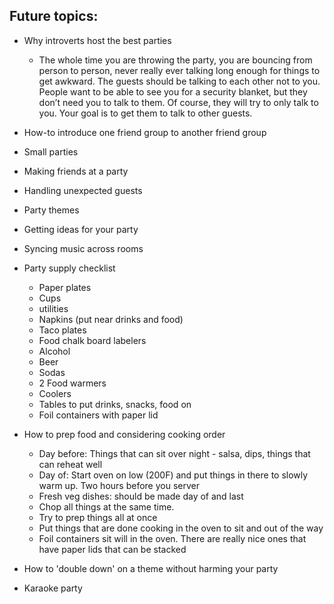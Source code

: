 
## Future topics:
* Why introverts host the best parties
  * The whole time you are throwing the party, you are bouncing from person to person, never really ever talking long enough for things to get awkward. The guests should be talking to each other not to you. People want to be able to see you for a security blanket, but they don’t need you to talk to them. Of course, they will try to only talk to you. Your goal is to get them to talk to other guests.

* How-to introduce one friend group to another friend group
* Small parties
* Making friends at a party
* Handling unexpected guests
* Party themes 
* Getting ideas for your party
* Syncing music across rooms
* Party supply checklist
  * Paper plates
  * Cups
  * utilities
  * Napkins (put near drinks and food)
  * Taco plates
  * Food chalk board labelers
  * Alcohol
  * Beer
  * Sodas
  * 2 Food warmers
  * Coolers
  * Tables to put drinks, snacks, food on
  * Foil containers with paper lid
* How to prep food and considering cooking order
  * Day before: Things that can sit over night - salsa, dips, things that can reheat well
  * Day of: Start oven on low (200F) and put things in there to slowly warm up. Two hours before you server
  * Fresh veg dishes: should be made day of and last
  * Chop all things at the same time.
  * Try to prep things all at once
  * Put things that are done cooking in the oven to sit and out of the way
  * Foil containers sit will in the oven. There are really nice ones that have paper lids that can be stacked
* How to 'double down' on a theme without harming your party
* Karaoke party 